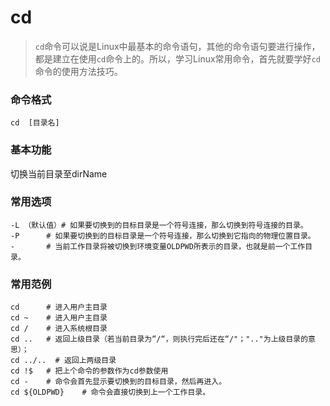 cd
===

> `cd`命令可以说是Linux中最基本的命令语句，其他的命令语句要进行操作，都是建立在使用`cd`命令上的。所以，学习Linux常用命令，首先就要学好`cd`命令的使用方法技巧。

### 命令格式

```shell
cd	[目录名]
```

### 基本功能

切换当前目录至dirName

### 常用选项

```shell
-L （默认值）# 如果要切换到的目标目录是一个符号连接，那么切换到符号连接的目录。
-P 		# 如果要切换到的目标目录是一个符号连接，那么切换到它指向的物理位置目录。
-  		# 当前工作目录将被切换到环境变量OLDPWD所表示的目录，也就是前一个工作目录。
```

### 常用范例

```shell
cd    	# 进入用户主目录
cd ~ 	# 进入用户主目录
cd /	# 进入系统根目录
cd .. 	# 返回上级目录（若当前目录为“/“，则执行完后还在“/"；".."为上级目录的意思）；
cd ../..  # 返回上两级目录
cd !$  	# 把上个命令的参数作为cd参数使用
cd -	# 命令会首先显示要切换到的目标目录，然后再进入。
cd ${OLDPWD} 	# 命令会直接切换到上一个工作目录。
```
